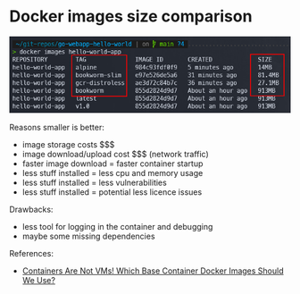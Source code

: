 # Docker images size comparison
![docker image size screenshot](./images/docker-image-size-comparison.png)

Reasons smaller is better:
- image storage costs $$$
- image download/upload cost $$$ (network traffic)
- faster image download = faster container startup
- less stuff installed = less cpu and memory usage
- less stuff installed = less vulnerabilities
- less stuff installed = potential less licence issues

Drawbacks:
- less tool for logging in the container and debugging
- maybe some missing dependencies

References:
- [Containers Are Not VMs! Which Base Container Docker Images Should We Use?](https://www.youtube.com/watch?v=82ZCJw9poxM)
